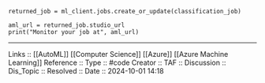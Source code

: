 
```
returned_job = ml_client.jobs.create_or_update(classification_job)

aml_url = returned_job.studio_url
print("Monitor your job at", aml_url)
```


---
Links :: [[AutoML]] [[Computer Science]] [[Azure]] [[Azure Machine Learning]]
Reference ::
Type :: #code
Creator ::
TAF ::
Discussion ::
Dis_Topic :: 
Resolved ::
Date :: 2024-10-01 14:18